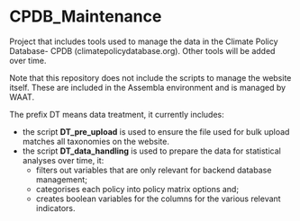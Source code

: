 # CPDB_Maintenance

Project that includes tools used to manage the data in the Climate Policy Database- CPDB (climatepolicydatabase.org). Other tools will be added over time. 

Note that this repository does not include the scripts to manage the website itself. These are included in the Assembla environment and is managed by WAAT.

The prefix DT means data treatment, it currently includes:
- the script **DT_pre_upload** is used to ensure the file used for bulk upload matches all taxonomies on the website.
- the script **DT_data_handling** is used to prepare the data for statistical analyses over time, it: 
  - filters out variables that are only relevant for backend database management;
  - categorises each policy into policy matrix options and;
  - creates boolean variables for the columns for the various relevant indicators.
